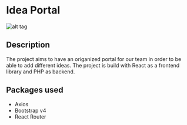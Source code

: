 # Idea Portal

![alt tag](https://firebasestorage.googleapis.com/v0/b/wanderkit-b1e55.appspot.com/o/Picture2.png?alt=media&token=b113cc62-d760-424c-81b6-25fe634463ed)



## Description 
The project aims to have an origanized portal for our team in order to be able to add different ideas. The project is build with React as a frontend library and PHP as backend. 


## Packages used  
- Axios
- Bootstrap v4
- React Router
